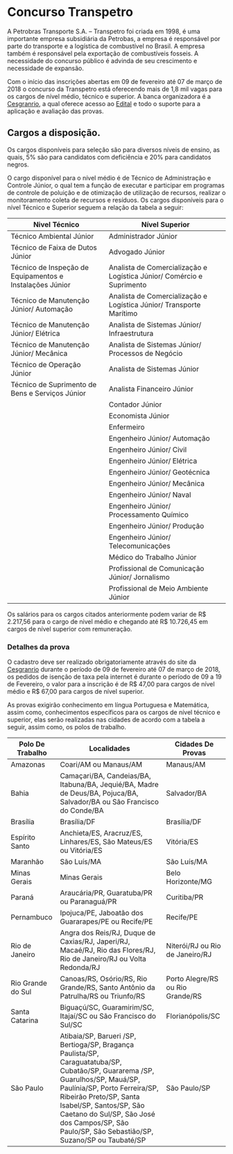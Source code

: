 ﻿# Concurso Transpetro  

A Petrobras Transporte S.A. – Transpetro foi criada em 1998, é uma importante empresa subsidiária da Petrobas, a empresa é responsável por parte do transporte e a logística de combustível no Brasil. A empresa também é responsável pela exportação de combustíveis fosseis. A necessidade do concurso público é advinda de seu crescimento e necessidade de expansão. 

  

Com o início das inscrições abertas em 09 de fevereiro até 07 de março de 2018 o concurso da Transpetro está oferecendo mais de 1,8 mil vagas para os cargos de nível médio, técnico e superior. A banca organizadora é a [Cesgranrio](http://www.cesgranrio.org.br/concursos/evento.aspx?id=transpetro0118), a qual oferece acesso ao [Edital](http://www.cesgranrio.org.br/pdf/transpetro0118/transpetro0118_edital.zip) e todo o suporte para a aplicação e avaliação das provas.  

  

## Cargos a disposição. 

  

Os cargos disponíveis para seleção são para diversos níveis de ensino, as quais, 5% são para candidatos com deficiência e 20% para candidatos negros.  

O cargo disponível para o nível médio é de Técnico de Administração e Controle Júnior, o qual tem a função de executar e participar em programas de controle de poluição e de otimização de utilização de recursos, realizar o monitoramento coleta de recursos e resíduos. Os cargos disponíveis para o nível Técnico e Superior seguem a relação da tabela a seguir: 

  

| Nivel Técnico                                            | Nível  Superior                                                      | 
|----------------------------------------------------------|----------------------------------------------------------------------| 
| Técnico Ambiental Júnior                                 | Administrador Júnior                                                 | 
| Técnico de Faixa de Dutos Júnior                         | Advogado Júnior                                                      | 
| Técnico de Inspeção de Equipamentos e Instalações Júnior | Analista de Comercialização e Logística Júnior/ Comércio e Suprimento | 
| Técnico de Manutenção Júnior/ Automação                  | Analista de Comercialização e Logística Júnior/ Transporte Marítimo  | 
| Técnico de Manutenção Júnior/ Elétrica                   | Analista de Sistemas Júnior/ Infraestrutura                          | 
| Técnico de Manutenção Júnior/ Mecânica                   | Analista de Sistemas Júnior/ Processos de Negócio                    | 
| Técnico de Operação Júnior                               | Analista de Sistemas Júnior                                          | 
| Técnico de Suprimento de Bens e Serviços Júnior          | Analista Financeiro Júnior                                           | 
|                                                          | Contador Júnior                                                      | 
|                                                          | Economista Júnior                                                    | 
|                                                          | Enfermeiro                                                           | 
|                                                          | Engenheiro Júnior/ Automação                                         | 
|                                                          | Engenheiro Júnior/ Civil                                             | 
|                                                          | Engenheiro Júnior/ Elétrica                                          | 
|                                                          | Engenheiro Júnior/ Geotécnica                                        | 
|                                                          | Engenheiro Júnior/ Mecânica                                          | 
|                                                          | Engenheiro Júnior/ Naval                                             | 
|                                                          | Engenheiro Júnior/ Processamento Químico                             | 
|                                                          | Engenheiro Júnior/ Produção                                          |
|                                                          | Engenheiro Júnior/ Telecomunicações                                  | 
|                                                          | Médico do Trabalho Júnior                                            | 
|                                                          | Profissional de Comunicação Júnior/ Jornalismo                       | 
|                                                          | Profissional de Meio Ambiente Júnior                                 | 

  

Os salários para os cargos citados anteriormente podem variar de R$ 2.217,56 para o cargo de nivel médio e chegando até R$ 10.726,45 em cargos de nível superior com remuneração. 

  

  

  

  

### Detalhes da prova 

  

O cadastro deve ser realizado obrigatoriamente através do site da [Cesgranrio](http://www.cesgranrio.org.br/concursos/evento.aspx?id=transpetro0118) durante o período de 09 de fevereiro até 07 de março de 2018, os pedidos de isenção de taxa pela internet é durante o período de 09 a 19 de Fevereiro, o valor para a inscrição é de R$ 47,00 para cargos de nível médio e R$ 67,00 para cargos de nível superior. 

  

As provas exigirão conhecimento em língua Portuguesa e Matemática, assim como, conhecimentos específicos para os cargos de nível técnico e superior, elas serão realizadas nas cidades de acordo com a tabela a seguir, assim como, os polos de trabalho. 

  

| Polo De Trabalho  | Localidades                                                                                                                                                                                                                                                                                                           | Cidades De Provas                | 
|-------------------|-----------------------------------------------------------------------------------------------------------------------------------------------------------------------------------------------------------------------------------------------------------------------------------------------------------------------|----------------------------------| 
| Amazonas          | Coari/AM ou Manaus/AM                                                                                                                                                                                                                                                                                                 | Manaus/AM                        | 
| Bahia             | Camaçari/BA, Candeias/BA, Itabuna/BA, Jequié/BA, Madre de Deus/BA, Pojuca/BA, Salvador/BA ou São Francisco do Conde/BA                                                                                                                                                                                                | Salvador/BA                      | 
| Brasília          | Brasília/DF                                                                                                                                                                                                                                                                                                           | Brasília/DF                      | 
| Espírito Santo    | Anchieta/ES, Aracruz/ES, Linhares/ES, São Mateus/ES ou Vitória/ES                                                                                                                                                                                                                                                     | Vitória/ES                       | 
| Maranhão          | São Luís/MA                                                                                                                                                                                                                                                                                                           | São Luís/MA                      | 
| Minas Gerais      | Minas Gerais                                                                                                                                                                                                                                                                                                          | Belo Horizonte/MG                | 
| Paraná            | Araucária/PR, Guaratuba/PR ou Paranaguá/PR                                                                                                                                                                                                                                                                            | Curitiba/PR                      | 
| Pernambuco        | Ipojuca/PE, Jaboatão dos Guararapes/PE ou Recife/PE                                                                                                                                                                                                                                                                   | Recife/PE                        | 
| Rio de Janeiro    | Angra dos Reis/RJ, Duque de Caxias/RJ, Japeri/RJ, Macaé/RJ, Rio das Flores/RJ, Rio de Janeiro/RJ ou Volta Redonda/RJ                                                                                                                                                                                                  | Niterói/RJ ou Rio de Janeiro/RJ  | 
| Rio Grande do Sul | Canoas/RS, Osório/RS, Rio Grande/RS, Santo Antônio da Patrulha/RS ou Triunfo/RS                                                                                                                                                                                                                                       | Porto Alegre/RS ou Rio Grande/RS | 
| Santa Catarina    | Biguaçú/SC, Guaramirim/SC, Itajaí/SC ou São Francisco do Sul/SC                                                                                                                                                                                                                                                       | Florianópolis/SC                 | 
| São Paulo         | Atibaia/SP, Barueri /SP, Bertioga/SP, Bragança Paulista/SP, Caraguatatuba/SP, Cubatão/SP, Guararema /SP, Guarulhos/SP, Mauá/SP, Paulínia/SP, Porto Ferreira/SP, Ribeirão Preto/SP, Santa Isabel/SP, Santos/SP, São Caetano do Sul/SP, São José dos Campos/SP, São Paulo/SP, São Sebastião/SP, Suzano/SP ou Taubaté/SP |            São Paulo/SP